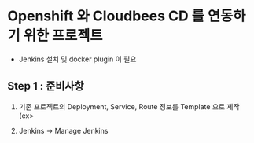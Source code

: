 # Openshift 와 Cloudbees CD 를 연동하기 위한 프로젝트

- Jenkins 설치 및 docker plugin 이 필요
 
## Step 1 : 준비사항

1. 기존 프로젝트의 Deployment, Service, Route 정보를 Template 으로 제작 (ex>
 

2. Jenkins -> Manage Jenkins
